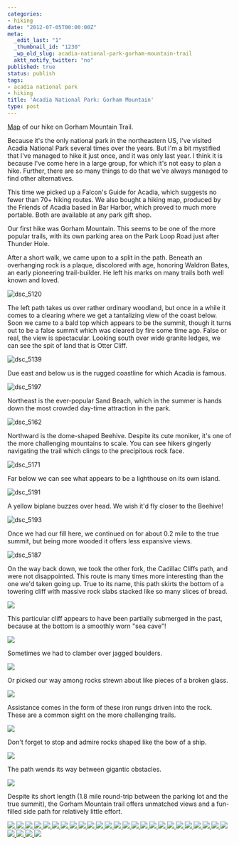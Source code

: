 ```yaml
---
categories:
- hiking
date: "2012-07-05T00:00:00Z"
meta:
  _edit_last: "1"
  _thumbnail_id: "1230"
  _wp_old_slug: acadia-national-park-gorham-mountain-trail
  aktt_notify_twitter: "no"
published: true
status: publish
tags:
- acadia national park
- hiking
title: 'Acadia National Park: Gorham Mountain'
type: post
---
```

[Map](https://maps.google.com/maps/ms?msid=214490968088440958659.0004c4539d268330218f1&msa=0&ll=44.319534,-68.191431&spn=0.014907,0.027637) of our hike on Gorham Mountain Trail.

Because it's the only national park in the northeastern US, I've visited Acadia National Park several times over the years. But I'm a bit mystified that I've managed to hike it just once, and it was only last year.  I think it is because I've come here in a large group, for which it's not easy to plan a hike.  Further, there are so many things to do that we've always managed to find other alternatives.

This time we picked up a Falcon's Guide for Acadia, which suggests no fewer than 70+ hiking routes. We also bought a hiking map, produced by the Friends of Acadia based in Bar Harbor, which proved to much more portable. Both are available at any park gift shop.

Our first hike was Gorham Mountain.  This seems to be one of the more popular trails, with its own parking area on the Park Loop Road just after Thunder Hole.  

After a short walk, we came upon to a split in the path.  Beneath an overhanging rock is a plaque, discolored with age, honoring Waldron Bates, an early pioneering trail-builder.  He left his marks on many trails both well known and loved.

<img src='http://yentran.isamonkey.org/gallery/acadia-gorham/dsc_5120.jpg' alt='dsc_5120' class='ngg-singlepic ngg-center' />

The left path takes us over rather ordinary woodland, but once in a while it comes to a clearing where we get a tantalizing view of the coast below.  Soon we came to a bald top which appears to be the summit, though it turns out to be a false summit which was cleared by fire some time ago.  False or real, the view is spectacular.  Looking south over wide granite ledges, we can see the spit of land that is Otter Cliff.

<img src='http://yentran.isamonkey.org/gallery/acadia-gorham/dsc_5139.jpg' alt='dsc_5139' />

Due east and below us is the rugged coastline for which Acadia is famous.

<img src='http://yentran.isamonkey.org/gallery/acadia-gorham/dsc_5197.jpg' alt='dsc_5197' />

Northeast is the ever-popular Sand Beach, which in the summer is hands down the most crowded day-time attraction in the park.

<img src='http://yentran.isamonkey.org/gallery/acadia-gorham/dsc_5162.jpg' alt='dsc_5162' />

Northward is the dome-shaped Beehive.  Despite its cute moniker, it's one of the more challenging mountains to scale.  You can see hikers gingerly navigating the trail which clings to the precipitous rock face.

<img src='http://yentran.isamonkey.org/gallery/acadia-gorham/dsc_5171.jpg' alt='dsc_5171' />

Far below we can see what appears to be a lighthouse on its own island.

<img src='http://yentran.isamonkey.org/gallery/acadia-gorham/dsc_5191.jpg' alt='dsc_5191' />

A yellow biplane buzzes over head.  We wish it'd fly closer to the Beehive!

<img src='http://yentran.isamonkey.org/gallery/acadia-gorham/dsc_5193.jpg' alt='dsc_5193' />

Once we had our fill here, we continued on for about 0.2 mile to the true summit, but being more wooded it offers less expansive views.

<img src='http://yentran.isamonkey.org/gallery/acadia-gorham/dsc_5187.jpg' alt='dsc_5187' />

On the way back down, we took the other fork, the Cadillac Cliffs path, and were not disappointed. This route is many times more interesting than the one we'd taken going up.  True to its name, this path skirts the bottom of a towering cliff with massive rock slabs stacked like so many slices of bread.

<img src='http://yentran.isamonkey.org/gallery/acadia-gorham/dsc_5208.jpg' />

This particular cliff appears to have been partially submerged in the past, because at the bottom is a smoothly worn "sea cave"!

<img src='http://yentran.isamonkey.org/gallery/acadia-gorham/dsc_5227.jpg' />

Sometimes we had to clamber over jagged boulders.

<img src='http://yentran.isamonkey.org/gallery/acadia-gorham/dsc_5233.jpg' />

Or picked our way among rocks strewn about like pieces of a broken glass.

<img src='http://yentran.isamonkey.org/gallery/acadia-gorham/dsc_5234.jpg' />

Assistance comes in the form of these iron rungs driven into the rock.  These are a common sight on the more challenging trails.

<img src='http://yentran.isamonkey.org/gallery/acadia-gorham/dsc_5205.jpg' />

Don't forget to stop and admire rocks shaped like the bow of a ship.

<img src='http://yentran.isamonkey.org/gallery/acadia-gorham/dsc_5242.jpg' />

The path wends its way between gigantic obstacles.

<img src='http://yentran.isamonkey.org/gallery/acadia-gorham/dsc_5262.jpg' />

Despite its short length (1.8 mile round-trip between the parking lot and the true summit), the Gorham Mountain trail offers unmatched views and a fun-filled side path for relatively little effort.

<!-- Darkbox -->
<div class="darkbox">
<a href="http://yentran.isamonkey.org/gallery/acadia-gorham/dsc_5120.jpg" data-darkbox="acadia-gorham">
  <img src="http://yentran.isamonkey.org/gallery/acadia-gorham/thumbs/dsc_5120.jpg" />
</a>
<a href="http://yentran.isamonkey.org/gallery/acadia-gorham/dsc_5139.jpg" data-darkbox="acadia-gorham">
  <img src="http://yentran.isamonkey.org/gallery/acadia-gorham/thumbs/dsc_5139.jpg" />
</a>
<a href="http://yentran.isamonkey.org/gallery/acadia-gorham/dsc_5140.jpg" data-darkbox="acadia-gorham">
  <img src="http://yentran.isamonkey.org/gallery/acadia-gorham/thumbs/dsc_5140.jpg" />
</a>
<a href="http://yentran.isamonkey.org/gallery/acadia-gorham/dsc_5162.jpg" data-darkbox="acadia-gorham">
  <img src="http://yentran.isamonkey.org/gallery/acadia-gorham/thumbs/dsc_5162.jpg" />
</a>
<a href="http://yentran.isamonkey.org/gallery/acadia-gorham/dsc_5164.jpg" data-darkbox="acadia-gorham">
  <img src="http://yentran.isamonkey.org/gallery/acadia-gorham/thumbs/dsc_5164.jpg" />
</a>
<a href="http://yentran.isamonkey.org/gallery/acadia-gorham/dsc_5165.jpg" data-darkbox="acadia-gorham">
  <img src="http://yentran.isamonkey.org/gallery/acadia-gorham/thumbs/dsc_5165.jpg" />
</a>
<a href="http://yentran.isamonkey.org/gallery/acadia-gorham/dsc_5167.jpg" data-darkbox="acadia-gorham">
  <img src="http://yentran.isamonkey.org/gallery/acadia-gorham/thumbs/dsc_5167.jpg" />
</a>
<a href="http://yentran.isamonkey.org/gallery/acadia-gorham/dsc_5171.jpg" data-darkbox="acadia-gorham">
  <img src="http://yentran.isamonkey.org/gallery/acadia-gorham/thumbs/dsc_5171.jpg" />
</a>
<a href="http://yentran.isamonkey.org/gallery/acadia-gorham/dsc_5176.jpg" data-darkbox="acadia-gorham">
  <img src="http://yentran.isamonkey.org/gallery/acadia-gorham/thumbs/dsc_5176.jpg" />
</a>
<a href="http://yentran.isamonkey.org/gallery/acadia-gorham/dsc_5178.jpg" data-darkbox="acadia-gorham">
  <img src="http://yentran.isamonkey.org/gallery/acadia-gorham/thumbs/dsc_5178.jpg" />
</a>
<a href="http://yentran.isamonkey.org/gallery/acadia-gorham/dsc_5182.jpg" data-darkbox="acadia-gorham">
  <img src="http://yentran.isamonkey.org/gallery/acadia-gorham/thumbs/dsc_5182.jpg" />
</a>
<a href="http://yentran.isamonkey.org/gallery/acadia-gorham/dsc_5187.jpg" data-darkbox="acadia-gorham">
  <img src="http://yentran.isamonkey.org/gallery/acadia-gorham/thumbs/dsc_5187.jpg" />
</a>
<a href="http://yentran.isamonkey.org/gallery/acadia-gorham/dsc_5190.jpg" data-darkbox="acadia-gorham">
  <img src="http://yentran.isamonkey.org/gallery/acadia-gorham/thumbs/dsc_5190.jpg" />
</a>
<a href="http://yentran.isamonkey.org/gallery/acadia-gorham/dsc_5191.jpg" data-darkbox="acadia-gorham">
  <img src="http://yentran.isamonkey.org/gallery/acadia-gorham/thumbs/dsc_5191.jpg" />
</a>
<a href="http://yentran.isamonkey.org/gallery/acadia-gorham/dsc_5192.jpg" data-darkbox="acadia-gorham">
  <img src="http://yentran.isamonkey.org/gallery/acadia-gorham/thumbs/dsc_5192.jpg" />
</a>
<a href="http://yentran.isamonkey.org/gallery/acadia-gorham/dsc_5193.jpg" data-darkbox="acadia-gorham">
  <img src="http://yentran.isamonkey.org/gallery/acadia-gorham/thumbs/dsc_5193.jpg" />
</a>
<a href="http://yentran.isamonkey.org/gallery/acadia-gorham/dsc_5197.jpg" data-darkbox="acadia-gorham">
  <img src="http://yentran.isamonkey.org/gallery/acadia-gorham/thumbs/dsc_5197.jpg" />
</a>
<a href="http://yentran.isamonkey.org/gallery/acadia-gorham/dsc_5205.jpg" data-darkbox="acadia-gorham">
  <img src="http://yentran.isamonkey.org/gallery/acadia-gorham/thumbs/dsc_5205.jpg" />
</a>
<a href="http://yentran.isamonkey.org/gallery/acadia-gorham/dsc_5208.jpg" data-darkbox="acadia-gorham">
  <img src="http://yentran.isamonkey.org/gallery/acadia-gorham/thumbs/dsc_5208.jpg" />
</a>
<a href="http://yentran.isamonkey.org/gallery/acadia-gorham/dsc_5227.jpg" data-darkbox="acadia-gorham">
  <img src="http://yentran.isamonkey.org/gallery/acadia-gorham/thumbs/dsc_5227.jpg" />
</a>
<a href="http://yentran.isamonkey.org/gallery/acadia-gorham/dsc_5229.jpg" data-darkbox="acadia-gorham">
  <img src="http://yentran.isamonkey.org/gallery/acadia-gorham/thumbs/dsc_5229.jpg" />
</a>
<a href="http://yentran.isamonkey.org/gallery/acadia-gorham/dsc_5231.jpg" data-darkbox="acadia-gorham">
  <img src="http://yentran.isamonkey.org/gallery/acadia-gorham/thumbs/dsc_5231.jpg" />
</a>
<a href="http://yentran.isamonkey.org/gallery/acadia-gorham/dsc_5233.jpg" data-darkbox="acadia-gorham">
  <img src="http://yentran.isamonkey.org/gallery/acadia-gorham/thumbs/dsc_5233.jpg" />
</a>
<a href="http://yentran.isamonkey.org/gallery/acadia-gorham/dsc_5234.jpg" data-darkbox="acadia-gorham">
  <img src="http://yentran.isamonkey.org/gallery/acadia-gorham/thumbs/dsc_5234.jpg" />
</a>
<a href="http://yentran.isamonkey.org/gallery/acadia-gorham/dsc_5235.jpg" data-darkbox="acadia-gorham">
  <img src="http://yentran.isamonkey.org/gallery/acadia-gorham/thumbs/dsc_5235.jpg" />
</a>
<a href="http://yentran.isamonkey.org/gallery/acadia-gorham/dsc_5237.jpg" data-darkbox="acadia-gorham">
  <img src="http://yentran.isamonkey.org/gallery/acadia-gorham/thumbs/dsc_5237.jpg" />
</a>
<a href="http://yentran.isamonkey.org/gallery/acadia-gorham/dsc_5240.jpg" data-darkbox="acadia-gorham">
  <img src="http://yentran.isamonkey.org/gallery/acadia-gorham/thumbs/dsc_5240.jpg" />
</a>
<a href="http://yentran.isamonkey.org/gallery/acadia-gorham/dsc_5242.jpg" data-darkbox="acadia-gorham">
  <img src="http://yentran.isamonkey.org/gallery/acadia-gorham/thumbs/dsc_5242.jpg" />
</a>
<a href="http://yentran.isamonkey.org/gallery/acadia-gorham/dsc_5262.jpg" data-darkbox="acadia-gorham">
  <img src="http://yentran.isamonkey.org/gallery/acadia-gorham/thumbs/dsc_5262.jpg" />
</a>

</div>
<!-- End darkbox -->